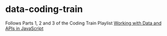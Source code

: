 # data-coding-train

Follows Parts 1, 2 and 3 of the Coding Train Playlist [Working with Data and APIs in JavaScript](https://www.youtube.com/watch?v=DbcLg8nRWEg&list=PLRqwX-V7Uu6YxDKpFzf_2D84p0cyk4T7X&index=1)